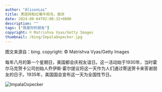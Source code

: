 ```yaml
---
author: "AlisonLai"
title: 黑斑羚和红嘴牛椋鸟，南非
date: 2024-08-04T02:00:32+0800
description: ""
tags: ["我是你的朋友"]
copyright: © Matrishva Vyas/Getty Images
thumbnail: /bing/ImpalaOxpecker.jpg
---
```

图文来源自：bing.  copyright: © Matrishva Vyas/Getty Images

每年八月的第一个星期日，美国都会庆祝友谊日。这一活动始于1930年，当时霍尔马克贺卡公司创始人乔伊斯·霍尔提议将这一天作为人们通过寄送贺卡来答谢朋友的日子。1935年，美国国会宣布这一天为全国性节日。

![ImpalaOxpecker](/bing/ImpalaOxpecker.jpg)
